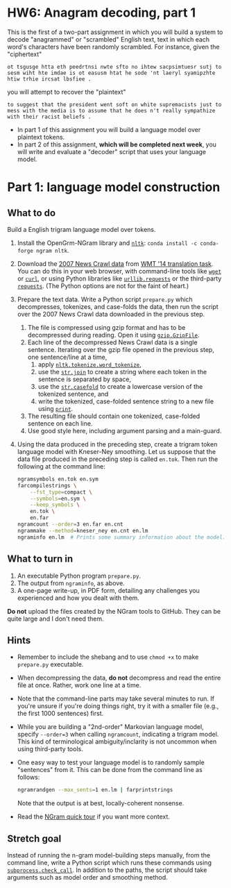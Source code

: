 # HW6: Anagram decoding, part 1

This is the first of a two-part assignment in which you will build a system to
decode "anagrammed" or "scrambled" English text, text in which each word's
characters have been randomly scrambled. For instance, given the "ciphertext"

    ot tsgusge htta eth peedrtnsi nwte sfto no ihtew sacpsimtuesr sutj to sesm wiht hte imdae is ot easusm htat he sode 'nt laeryl syamipzhte htiw trhie ircsat lbsfiee .

you will attempt to recover the "plaintext"

    to suggest that the president went soft on white supremacists just to mess with the media is to assume that he does n't really sympathize with their racist beliefs .

-   In part 1 of this assignment you will build a language model over plaintext
    tokens.
-   In part 2 of this assignment, **which will be completed next week**, you
    will write and evaluate a "decoder" script that uses your language model.

# Part 1: language model construction

## What to do

Build a English trigram language model over tokens.

1.  Install the OpenGrm-NGram library and [`nltk`](https://www.nltk.org/):
    `conda install -c conda-forge ngram nltk`.
3.  Download the [2007 News Crawl
    data](http://www.statmt.org/wmt14/training-monolingual-news-crawl/news.2007.en.shuffled.gz)
    from [WMT \'14 translation
    task](http://www.statmt.org/wmt14/translation-task.html). You can do this in
    your web browser, with command-line tools like
    [`wget`](https://linux.die.net/man/1/wget) or
    [`curl`](https://linux.die.net/man/1/curl), or using Python libraries like 
    [`urllib.requests`](https://docs.python.org/3/library/urllib.request.html#module-urllib.request)
    or the third-party [`requests`](https://docs.python-requests.org/en/master/).
    (The Python options are not for the faint of heart.)

3.  Prepare the text data. Write a Python script `prepare.py` which
    decompresses, tokenizes, and case-folds the data, then run the script over
    the 2007 News Crawl data downloaded in the previous step.

    1.  The file is compressed using gzip format and has to be decompressed
        during reading. Open it using
        [`gzip.GzipFile`](https://docs.python.org/3/library/gzip.html#gzip.GzipFile).
    2.  Each line of the decompressed News Crawl data is a single sentence.
        Iterating over the gzip file opened in the previous step, one
        sentence/line at a time,
        1.  apply
            [`nltk.tokenize.word_tokenize`](https://www.nltk.org/api/nltk.tokenize.html?highlight=nltk%20word_tokenize#nltk.tokenize.word_tokenize),
        2.  use the
            [`str.join`](https://docs.python.org/3/library/stdtypes.html#str.join)
            to create a string where each token in the sentence is separated by
            space,
        3.  use the
            [`str.casefold`](https://docs.python.org/3/library/stdtypes.html#str.casefold)
            to create a lowercase version of the tokenized sentence, and
        4.  write the tokenized, case-folded sentence string to a new file using
            [`print`](https://docs.python.org/3/library/functions.html#print).
    3.  The resulting file should contain one tokenized, case-folded sentence
        on each line.
    4.  Use good style here, including argument parsing and a main-guard.

4.  Using the data produced in the preceding step, create a trigram token
    language model with Kneser-Ney smoothing. Let us suppose that the data file
    produced in the preceding step is called `en.tok`. Then run the following
    at the command line:

    ```bash
    ngramsymbols en.tok en.sym
    farcompilestrings \
        --fst_type=compact \
        --symbols=en.sym \
        --keep_symbols \
        en.tok \
        en.far
    ngramcount --order=3 en.far en.cnt
    ngrammake --method=kneser_ney en.cnt en.lm
    ngraminfo en.lm  # Prints some summary information about the model.
    ```
## What to turn in

1.  An executable Python program `prepare.py`.
2.  The output from `ngraminfo`, as above.
3.  A one-page write-up, in PDF form, detailing any challenges you experienced
    and how you dealt with them.

**Do not** upload the files created by the NGram tools to GitHub. They can be
quite large and I don't need them.

## Hints

-   Remember to include the shebang and to use `chmod +x` to make `prepare.py`
    executable.
-   When decompressing the data, **do not** decompress and read the entire file
    at once. Rather, work one line at a time.
-   Note that the command-line parts may take several minutes to run. If you're
    unsure if you're doing things right, try it with a smaller file (e.g., the
    first 1000 sentences) first.
-   While you are building a "2nd-order" Markovian language model, specify
   `--order=3` when calling `ngramcount`, indicating a trigram model. This kind
    of terminological ambiguity/inclarity is not uncommon when using third-party
    tools.
-   One easy way to test your language model is to randomly sample "sentences"
    from it. This can be done from the command line as follows:

    ```bash
    ngramrandgen --max_sents=1 en.lm | farprintstrings
    ```
    
    Note that the output is at best, locally-coherent nonsense.
-   Read the [NGram quick
    tour](http://www.openfst.org/twiki/bin/view/GRM/NGramQuickTour) if you
    want more context.

## Stretch goal

Instead of running the n-gram model-building steps manually, from the command
line, write a Python script which runs these commands using
[`subprocess.check_call`](https://docs.python.org/3/library/subprocess.html#subprocess.check_call).
In addition to the paths, the script should take arguments such as model order
and smoothing method.
